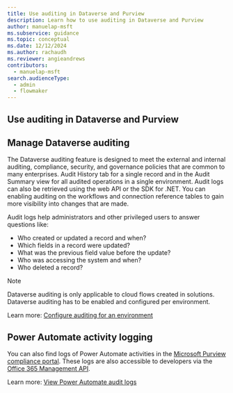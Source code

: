 ```yaml
---
title: Use auditing in Dataverse and Purview
description: Learn how to use auditing in Dataverse and Purview
author: manuelap-msft
ms.subservice: guidance
ms.topic: conceptual
ms.date: 12/12/2024
ms.author: rachaudh
ms.reviewer: angieandrews
contributors: 
  - manuelap-msft
search.audienceType: 
  - admin
  - flowmaker
---
```


## Use auditing in Dataverse and Purview

## Manage Dataverse auditing

The Dataverse auditing feature is designed to meet the external and internal auditing, compliance, security, and governance policies that are common to many enterprises. Audit History tab for a single record and in the Audit Summary view for all audited operations in a single environment. Audit logs can also be retrieved using the web API or the SDK for .NET. You can enabling auditing on the workflows and connection reference tables to gain more visibility into changes that are made.

Audit logs help administrators and other privileged users to answer questions like:

- Who created or updated a record and when?
- Which fields in a record were updated?
-  What was the previous field value before the update?
- Who was accessing the system and when?
- Who deleted a record?

>[!NOTE]
> Dataverse auditing is only applicable to cloud flows created in solutions. Dataverse auditing has to be enabled and configured per environment. 

Learn more: [Configure auditing for an environment](/power-platform/admin/manage-dataverse-auditing#configure-auditing-for-an-environment)

## Power Automate activity logging

You can also find logs of Power Automate activities in the [Microsoft Purview compliance portal](https://compliance.microsoft.com/). These logs are also accessible to developers via the [Office 365 Management API](/office/office-365-management-api/office-365-management-apis-overview).

Learn more: [View Power Automate audit logs](/power-platform/admin/logging-power-automate)